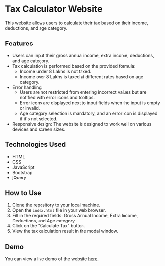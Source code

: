 # Tax Calculator Website

This website allows users to calculate their tax based on their income, deductions, and age category.

## Features

- Users can input their gross annual income, extra income, deductions, and age category.
- Tax calculation is performed based on the provided formula:
  - Income under 8 Lakhs is not taxed.
  - Income over 8 Lakhs is taxed at different rates based on age category.
- Error handling:
  - Users are not restricted from entering incorrect values but are notified with error icons and tooltips.
  - Error icons are displayed next to input fields when the input is empty or invalid.
  - Age category selection is mandatory, and an error icon is displayed if it's not selected.
- Responsive design: The website is designed to work well on various devices and screen sizes.

## Technologies Used

- HTML
- CSS
- JavaScript
- Bootstrap
- jQuery

## How to Use

1. Clone the repository to your local machine.
2. Open the `index.html` file in your web browser.
3. Fill in the required fields: Gross Annual Income, Extra Income, Deductions, and Age category.
4. Click on the "Calculate Tax" button.
5. View the tax calculation result in the modal window.

## Demo

You can view a live demo of the website [here](#).